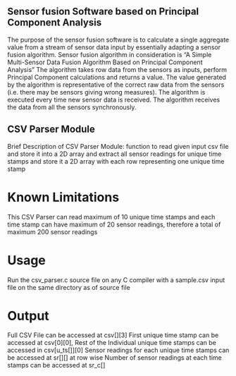 ## Sensor fusion Software based on Principal Component Analysis ##

The purpose of the sensor fusion software is to calculate a single aggregate value from a stream of sensor data input by essentially adapting a sensor fusion algorithm. Sensor fusion algorithm in consideration is “A Simple Multi-Sensor Data Fusion Algorithm Based on Principal Component
Analysis” The algorithm takes row data from the sensors as inputs, perform Principal Component calculations and returns a value. The value generated by the algorithm is representative of the correct raw data from the sensors (i.e. there may be sensors giving wrong measures). The algorithm is executed every time new sensor data is received. The algorithm receives the data from all the sensors synchronously.


## CSV Parser Module ##
Brief Description of CSV Parser Module: function to read given input csv file and store it into a 2D array and extract all sensor readings for unique time stamps and store it a 2D array with each row representing one unique time stamp

# Known Limitations # 
This CSV Parser can read maximum of 10 unique time stamps and each time stamp can have maximum of 20 sensor readings, therefore a total of maximum 200 sensor readings

# Usage # 
Run the csv_parser.c source file on any C compiler with a sample.csv input file on the same directory as of source file

# Output # 

Full CSV File can be accessed at csv[][3]
First unique time stamp can be accessed at csv[0][0], Rest of the Individual unique time stamps can be accessed in csv[u_ts[]][0] 
Sensor readings for each unique time stamps can be accessed at sr[][] at row wise
Number of sensor readings at each time stamps can be accessed at sr_c[]   

